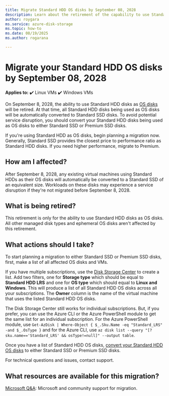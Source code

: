 ```yaml
---
title: Migrate Standard HDD OS disks by September 08, 2028
description: Learn about the retirement of the capability to use Standard HDD as OS disks for Azure Virtual Machines.
author: roygara
ms.service: azure-disk-storage
ms.topic: how-to
ms.date: 08/19/2025
ms.author: rogarana

---
```


# Migrate your Standard HDD OS disks by September 08, 2028

**Applies to:** :heavy_check_mark: Linux VMs :heavy_check_mark: Windows VMs

On September 8, 2028, the ability to use Standard HDD disks as [OS disks](managed-disks-overview.md#os-disk) will be retired. At that time, all Standard HDD disks being used as OS disks will be automatically converted to Standard SSD disks. To avoid potential service disruption, you should convert your Standard HDD disks being used as OS disks to either Standard SSD or Premium SSD disks.

If you're using Standard HDD as OS disks, begin planning a migration now. Generally, Standard SSD provides the closest price to performance ratio as Standard HDD disks. If you need higher performance, migrate to Premium.

## How am I affected?

After September 8, 2028, any existing virtual machines using Standard HDDs as their OS disks will automatically be converted to a Standard SSD of an equivalent size. Workloads on these disks may experience a service disruption if they're not migrated before September 8, 2028.

## What is being retired?

This retirement is only for the ability to use Standard HDD disks as OS disks. All other managed disk types and ephemeral OS disks aren't affected by this retirement.

## What actions should I take?

To start planning a migration to either Standard SSD or Premium SSD disks, first, make a list of all affected OS disks and VMs.

If you have multiple subscriptions, use the [Disk Storage Center](https://ms.portal.azure.com/#view/Microsoft_Azure_StorageHub/StorageHub.MenuView/~/DisksBrowse) to create a list. Add two filters, one for **Storage type** which should be equal to **Standard HDD LRS** and one for **OS type** which should equal to **Linux and Windows**. This will produce a list of all Standard HDD OS disks across all your subscriptions. The **Owner** column is the name of the virtual machine that uses the listed Standard HDD OS disks.

The Disk Storage Center still works for individual subscriptions. But, if you prefer, you can use the Azure CLI or the Azure PowerShell module to get the same list for an individual subscription. For the Azure PowerShell module, use `Get-AzDisk | Where-Object { $_.Sku.Name -eq "Standard_LRS" -and $_.OsType }` and for the Azure CLI, use `az disk list --query "[?sku.name=='Standard_LRS' && osType!=null]" --output table`.

Once you have a list of Standard HDD OS disks, [convert your Standard HDD OS disks](disks-convert-types.md#change-the-type-of-an-individual-managed-disk) to either Standard SSD or Premium SSD disks.

For technical questions and issues, contact support.


## What resources are available for this migration?

[Microsoft Q&A](/answers/topics/azure-virtual-machines-migration.html): Microsoft and community support for migration.